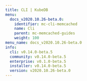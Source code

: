 ```yaml
---
title: CLI | KubeDB
menu:
  docs_v2020.10.26-beta.0:
    identifier: mc-cli-memcached
    name: Cli
    parent: mc-memcached-guides
    weight: 100
menu_name: docs_v2020.10.26-beta.0
info:
  cli: v0.14.0-beta.5
  community: v0.14.0-beta.5
  enterprise: v0.1.0-beta.5
  installer: v0.14.0-beta.5
  version: v2020.10.26-beta.0
---
```


